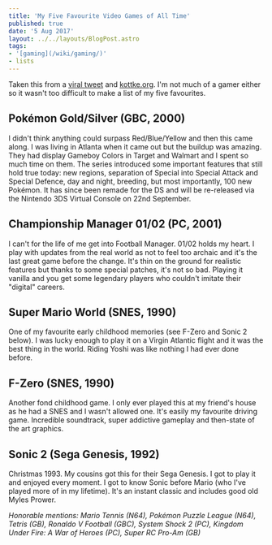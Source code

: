 ```yaml
---
title: 'My Five Favourite Video Games of All Time'
published: true
date: '5 Aug 2017'
layout: ../../layouts/BlogPost.astro
tags:
- '[gaming](/wiki/gaming/)'
- lists
---
```


Taken this from a [viral tweet](https://twitter.com/epicgeezr/status/891781690540118018) and [kottke.org](https://kottke.org/17/08/my-five-favorite-video-games-of-all-time). I'm not much of a gamer either so it wasn't too difficult to make a list of my five favourites.

## Pokémon Gold/Silver (GBC, 2000)

I didn't think anything could surpass Red/Blue/Yellow and then this came along. I was living in Atlanta when it came out but the buildup was amazing. They had display Gameboy Colors in Target and Walmart and I spent so much time on them. The series introduced some important features that still hold true today: new regions, separation of Special into Special Attack and Special Defence, day and night, breeding, but most importantly, 100 new Pokémon. It has since been remade for the DS and will be re-released via the Nintendo 3DS Virtual Console on 22nd September.

## Championship Manager 01/02 (PC, 2001)

I can't for the life of me get into Football Manager. 01/02 holds my heart. I play with updates from the real world as not to feel too archaic and it's the last great game before the change. It's thin on the ground for realistic features but thanks to some special patches, it's not so bad. Playing it vanilla and you get some legendary players who couldn't imitate their "digital" careers.

## Super Mario World (SNES, 1990)

One of my favourite early childhood memories (see F-Zero and Sonic 2 below). I was lucky enough to play it on a Virgin Atlantic flight and it was the best thing in the world. Riding Yoshi was like nothing I had ever done before.

## F-Zero (SNES, 1990)

Another fond childhood game. I only ever played this at my friend's house as he had a SNES and I wasn't allowed one. It's easily my favourite driving game. Incredible soundtrack, super addictive gameplay and then-state of the art graphics.

## Sonic 2 (Sega Genesis, 1992)

Christmas 1993. My cousins got this for their Sega Genesis. I got to play it and enjoyed every moment. I got to know Sonic before Mario (who I've played more of in my lifetime). It's an instant classic and includes good old Myles Prower.

<em>Honorable mentions: Mario Tennis (N64), Pokémon Puzzle League (N64), Tetris (GB), Ronaldo V Football (GBC), System Shock 2 (PC), Kingdom Under Fire: A War of Heroes (PC), Super RC Pro-Am (GB)</em>